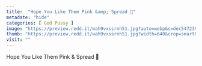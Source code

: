 ```yaml
---
title:  "Hope You Like Them Pink &amp; Spread 💖"
metadate: "hide"
categories: [ God Pussy ]
image: "https://preview.redd.it/wah9vxssrnh51.jpg?auto=webp&s=dec54723922b505056b98bc712364b51ce72fec6"
thumb: "https://preview.redd.it/wah9vxssrnh51.jpg?width=640&crop=smart&auto=webp&s=25e5d9f5a4c42beee91b90a85f5f9c1d76529654"
visit: ""
---
```

Hope You Like Them Pink &amp; Spread 💖
